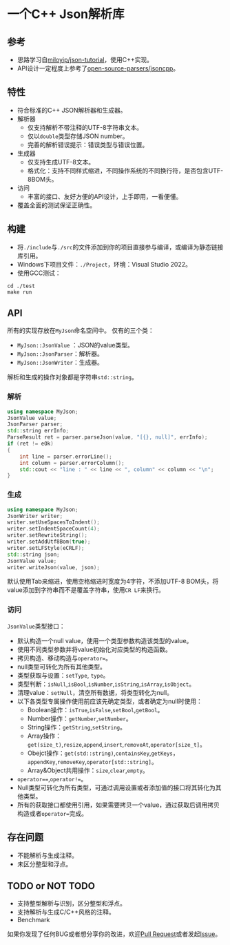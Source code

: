 # 一个C++ Json解析库

## 参考

- 思路学习自[miloyip/json-tutorial][1]，使用C++实现。
- API设计一定程度上参考了[open-source-parsers/jsoncpp][2]。

## 特性

- 符合标准的C++ JSON解析器和生成器。
- 解析器
    - 仅支持解析不带注释的UTF-8字符串文本。
    - 仅以`double`类型存储JSON number。
    - 完善的解析错误提示：错误类型与错误位置。
- 生成器
    - 仅支持生成UTF-8文本。
    - 格式化：支持不同样式缩进，不同操作系统的不同换行符，是否包含UTF-8BOM头。
- 访问
    - 丰富的接口、友好方便的API设计，上手即用，一看便懂。
- 覆盖全面的测试保证正确性。


## 构建

- 将`./include`与`./src`的文件添加到你的项目直接参与编译，或编译为静态链接库引用。
- Windows下项目文件：`./Project`，环境：Visual Studio 2022。
- 使用GCC测试：
```shell
cd ./test
make run
```


## API

所有的实现存放在`MyJson`命名空间中。
仅有的三个类：
- `MyJson::JsonValue` ：JSON的value类型。
- `MyJson::JsonParser`：解析器。
- `MyJson::JsonWriter`：生成器。

解析和生成的操作对象都是字符串`std::string`。

### 解析
```C++
using namespace MyJson;
JsonValue value;
JsonParser parser;
std::string errInfo;
ParseResult ret = parser.parseJson(value, "[{}, null]", errInfo);
if (ret != eOk)
{
    int line = parser.errorLine();
    int column = parser.errorColumn();
    std::cout << "line : " << line << ", column" << column << "\n";
}
```

### 生成
```C++
using namespace MyJson;
JsonWriter writer;
writer.setUseSpacesToIndent();
writer.setIndentSpaceCount(4);
writer.setRewriteString();
writer.setAddUtf8Bom(true);
writer.setLFStyle(eCRLF);
std::string json;
JsonValue value;
writer.writeJson(value, json);
```

默认使用Tab来缩进，使用空格缩进时宽度为4字符，不添加UTF-8 BOM头，将value添加到字符串而不是覆盖字符串，使用`CR LF`来换行。

### 访问

`JsonValue`类型接口：
- 默认构造一个null value，使用一个类型参数构造该类型的value。
- 使用不同类型参数并将value初始化对应类型的构造函数。
- 拷贝构造、移动构造与`operator=`。
- null类型可转化为所有其他类型。
- 类型获取与设置：`setType`, `type`。
- 类型判断：`isNull`,`isBool`,`isNumber`,`isString`,`isArray`,`isObject`。
- 清理value：`setNull`，清空所有数据，将类型转化为null。
- 以下各类型专属操作使用前应该先确定类型，或者确定为null时使用：
    - Boolean操作：`isTrue`,`isFalse`,`setBool`,`getBool`。
    - Number操作：`getNumber`,`setNumber`。
    - String操作：`getString`,`setString`。
    - Array操作：`get(size_t)`,`resize`,`append`,`insert`,`removeAt`,`operator[size_t]`。
    - Obejct操作：`get(std::string)`,`containsKey`,`getKeys`，`appendKey`,`removeKey`,`operator[std::string]`。
    - Array&Object共用操作：`size`,`clear`,`empty`。
- `operator==`,`operator!=`。
- Null类型可转化为所有类型，可通过调用设置或者添加值的接口将其转化为其他类型。
- 所有的获取接口都使用引用，如果需要拷贝一个value，通过获取后调用拷贝构造或者`operator=`完成。

## 存在问题

- 不能解析与生成注释。
- 未区分整型和浮点。


## TODO or NOT TODO

- 支持整型解析与识别，区分整型和浮点。
- 支持解析与生成C/C++风格的注释。
- Benchmark

如果你发现了任何BUG或者想分享你的改进，欢迎[Pull Request][3]或者发起[Issue][4]。

[1]: https://github.com/miloyip/json-tutorial
[2]: https://github.com/open-source-parsers/jsoncpp
[3]: https://github.com/aojueliuyun/JsonParserCpp/pulls
[4]: https://github.com/aojueliuyun/JsonParserCpp/issues